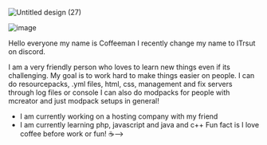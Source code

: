 ![Untitled design (27)](https://user-images.githubusercontent.com/83092217/125676867-8bf77db0-0b71-409d-a99a-cd5ee8d572d9.png)



![image](https://user-images.githubusercontent.com/83092217/125701866-40da38c0-ab2d-4b4f-8dbf-eb3172f20ec0.png)


Hello everyone my name is Coffeeman I recently change my name to ITrsut on discord.

I am a very friendly person who loves to learn new things even if its challenging. My goal is to work hard to make things easier on people.
I can do resourcepacks, .yml files, html, css, management and fix servers through log files or console
I can also do modpacks for people with mcreator and just modpack setups in general!

- I am currently working on a hosting company with my friend
- I am currently learning php, javascript and java and c++
Fun fact is I love coffee before work or fun! ☕-->
